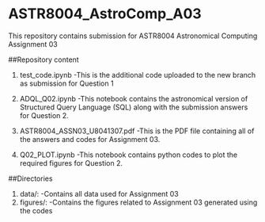 # ASTR8004_AstroComp_A03
This repository contains submission for ASTR8004 Astronomical Computing Assignment 03

##Repository content

1.  test_code.ipynb
    -This is the additional code uploaded to the new branch as submission for Question 1

2.  ADQL_Q02.ipynb
    -This notebook contains the astronomical version of Structured Query Language (SQL) along with the submission answers for Question 2.

3.  ASTR8004_ASSN03_U8041307.pdf
    -This is the PDF file containing all of the answers and codes for Assignment 03.

4.  Q02_PLOT.ipynb
    -This notebook contains python codes to plot the required figures for Question 2.

##Directories

1.  data/:
    -Contains all data used for Assignment 03
2.  figures/:
    -Contains the figures related to Assignment 03 generated using the codes

